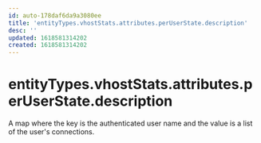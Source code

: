 ```yaml
---
id: auto-178daf6da9a3080ee
title: 'entityTypes.vhostStats.attributes.perUserState.description'
desc: ''
updated: 1618581314202
created: 1618581314202
---
```

# entityTypes.vhostStats.attributes.perUserState.description

A map where the key is the authenticated user name and the value is a list of the user&#39;s connections.